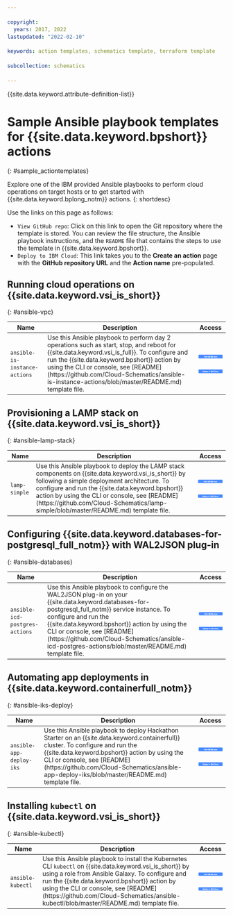 ```yaml
---

copyright:
  years: 2017, 2022
lastupdated: "2022-02-10"

keywords: action templates, schematics template, terraform template

subcollection: schematics

---
```



{{site.data.keyword.attribute-definition-list}}


# Sample Ansible playbook templates for {{site.data.keyword.bpshort}} actions
{: #sample_actiontemplates}

Explore one of the IBM provided Ansible playbooks to perform cloud operations on target hosts or to get started with {{site.data.keyword.bplong_notm}} actions.
{: shortdesc}

Use the links on this page as follows: 
- `View GitHub repo`: Click on this link to open the Git repository where the template is stored. You can review the file structure, the Ansible playbook instructions, and the `README` file that contains the steps to use the template in {{site.data.keyword.bpshort}}.
- `Deploy to IBM Cloud`: This link takes you to the **Create an action** page with the **GitHub repository URL** and the **Action name** pre-populated.  


## Running cloud operations on {{site.data.keyword.vsi_is_short}}
{: #ansible-vpc}

 <table>
  <thead>
    <th>Name</th>
    <th>Description</th>
    <th>Access</th>
    </thead>
    <tbody>
        <tr>
        <td><code>ansible-is-instance-actions</code></td>
        <td>Use this Ansible playbook to perform day 2 operations such as start, stop, and reboot for {{site.data.keyword.vsi_is_full}}. To configure and run the {{site.data.keyword.bpshort}} action by using the CLI or console, see [README](https://github.com/Cloud-Schematics/ansible-is-instance-actions/blob/master/README.md) template file. </td>
        <td> <img src="images/viewgithubrepo.png" alt="View GitHub repository" usemap="#viewgithubimage_map1">
<map name="viewgithubimage_map1">
    <area alt="View GitHub repo" title="View GitHub repo" href="https://github.com/Cloud-Schematics/ansible-is-instance-actions" target="_blank" coords="3,1,140,20" shape="rect">
</map><br><br><img usemap="#deploybutton_map1" alt="Auto deployment button" src="images/autodeploy_button.png"><map name="deploybutton_map1" alt="This image leads to create an action.">
    <area alt="Deploy to IBM Cloud" title="Deploy to IBM Cloud" href="https://cloud.ibm.com/schematics/actions/create?name=ansible-is-instance-actions&url=https://github.com/Cloud-Schematics/ansible-is-instance-actions" target="_blank" coords="1,3,139,20" shape="rect">
</map></td>
    </tr>
    </tbody>
    </table>


## Provisioning a LAMP stack on {{site.data.keyword.vsi_is_short}}
{: #ansible-lamp-stack}

<table>
    <thead>
    <th>Name</th>
    <th>Description</th>
    <th>Access</th>
    </thead>
    <tbody>
        <tr>
        <td><code>lamp-simple</code></td>
        <td>Use this Ansible playbook to deploy the LAMP stack components on {{site.data.keyword.vsi_is_short}} by following a simple deployment architecture. To configure and run the {{site.data.keyword.bpshort}} action by using the CLI or console, see [README](https://github.com/Cloud-Schematics/lamp-simple/blob/master/README.md) template file. </td>
        <td> <img src="images/viewgithubrepo.png"  alt="View GitHub repository" usemap="#viewgithubimage_map2">
<map name="viewgithubimage_map2">
    <area alt="View GitHub repo" title="View GitHub repo" href="https://github.com/Cloud-Schematics/lamp-simple" target="_blank" coords="3,1,140,20"  shape="rect">
</map><br><br><img usemap="#deploybutton_map2" alt="Auto deployment button"  src="images/autodeploy_button.png"><map name="deploybutton_map2" alt="This image leads to create an action.">
    <area alt="Deploy to IBM Cloud" title="Deploy to IBM Cloud" href="https://cloud.ibm.com/schematics/actions/create?name=lamp-simple&url=https://github.com/Cloud-Schematics/lamp-simple" target="_blank" coords="1,3,139,20"  shape="rect"></map></td>
    </tr>
    </tbody>
    </table>


## Configuring {{site.data.keyword.databases-for-postgresql_full_notm}} with WAL2JSON plug-in
{: #ansible-databases}

<table>
    <thead>
    <th>Name</th>
    <th>Description</th>
    <th>Access</th>
    </thead>
    <tbody>
        <tr>
        <td><code>ansible-icd-postgres-actions</code></td>
        <td>Use this Ansible playbook to configure the WAL2JSON plug-in on your {{site.data.keyword.databases-for-postgresql_full_notm}} service instance. To configure and run the {{site.data.keyword.bpshort}} action by using the CLI or console, see [README](https://github.com/Cloud-Schematics/ansible-icd-postgres-actions/blob/master/README.md) template file.</td>
        <td> <img src="images/viewgithubrepo.png"  alt="View GitHub repository" usemap="#viewgithubimage_map3">
<map name="viewgithubimage_map3">
    <area alt="View GitHub repo" title="View GitHub repo" href="https://github.com/Cloud-Schematics/ansible-icd-postgres-actions" target="_blank" coords="3,1,140,20"  shape="rect">
</map><br><br><img usemap="#deploybutton_map3" alt="Auto deployment button" src="images/autodeploy_button.png"><map name="deploybutton_map3" alt="This image leads to create an action.">
    <area alt="Deploy to IBM Cloud" title="Deploy to IBM Cloud" href="https://cloud.ibm.com/schematics/actions/create?name=ansible-icd-postgres-actions&url=https://github.com/Cloud-Schematics/ansible-icd-postgres-actions" target="_blank" coords="1,3,139,20" shape="rect"></map></td>
    </tr>
    </tbody>
    </table>


## Automating app deployments in {{site.data.keyword.containerfull_notm}}
{: #ansible-iks-deploy}

<table>
    <thead>
    <th>Name</th>
    <th>Description</th>
    <th>Access</th>
    </thead>
    <tbody>
        <tr>
        <td><code>ansible-app-deploy-iks</code></td>
        <td>Use this Ansible playbook to deploy Hackathon Starter on an {{site.data.keyword.containerfull}} cluster. To configure and run the {{site.data.keyword.bpshort}} action by using the CLI or console, see [README](https://github.com/Cloud-Schematics/ansible-app-deploy-iks/blob/master/README.md) template file.</td>
        <td><img src="images/viewgithubrepo.png"  alt="View GitHub repository" usemap="#viewgithubimage_map4">
<map name="viewgithubimage_map4">
    <area alt="View GitHub repo" title="View GitHub repo" href="https://github.com/Cloud-Schematics/ansible-app-deploy-iks" target="_blank" coords="3,1,140,20"  shape="rect">
</map><br><br><img usemap="#deploybutton_map4" alt="Auto deployment button" src="images/autodeploy_button.png"><map name="deploybutton_map4" alt="This image leads to create an action.">
    <area alt="Deploy to IBM Cloud" title="Deploy to IBM Cloud" href="https://cloud.ibm.com/schematics/actions/create?name=ansible-app-deploy-iks&url=https://github.com/Cloud-Schematics/ansible-app-deploy-iks" target="_blank" coords="1,3,139,20" shape="rect"></map></td>
    </tr>
    </tbody>
    </table>

## Installing `kubectl` on {{site.data.keyword.vsi_is_short}}
{: #ansible-kubectl}

<table>
    <thead>
    <th>Name</th>
    <th>Description</th>
    <th>Access</th>
    </thead>
    <tbody>
    </tr>
        <tr>
        <td><code>ansible-kubectl</code></td>
        <td>Use this Ansible playbook to install the Kubernetes CLI <code>kubectl</code> on {{site.data.keyword.vsi_is_short}} by using a role from Ansible Galaxy. To configure and run the {{site.data.keyword.bpshort}} action by using the CLI or console, see [README](https://github.com/Cloud-Schematics/ansible-kubectl/blob/master/README.md) template file. </td>
        <td> <img src="images/viewgithubrepo.png"  alt="View GitHub repository" usemap="#viewgithubimage_map5">
<map name="viewgithubimage_map5">
    <area alt="View GitHub repo" title="View GitHub repo" href="https://github.com/Cloud-Schematics/ansible-kubectl" target="_blank" coords="3,1,140,20" shape="rect">
</map><br><br><img usemap="#deploybutton_map5" alt="Auto deployment button" src="images/autodeploy_button.png"><map name="deploybutton_map5" alt="This image leads to create an action.">
    <area alt="Deploy to IBM Cloud" title="Deploy to IBM Cloud" href="https://cloud.ibm.com/schematics/actions/create?name=ansible-kubectl&url=https://github.com/Cloud-Schematics/ansible-kubectl" target="_blank" coords="1,3,139,20"  shape="rect"></map></td>
    </tr>
    </tbody>
    </table>


